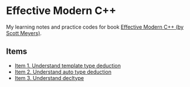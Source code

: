# Effective Modern C++
My learning notes and practice codes for book [Effective Modern C++ (by Scott Meyers)](https://www.oreilly.com/library/view/effective-modern-c/9781491908419/).     

## Items 
- [Item 1. Understand template type deduction](./item-1-understand-template-type-deduction/)    
- [Item 2. Understand auto type deduction](./item-2-understand-auto-type-deduction/)    
- [Item 3. Understand decltype](./item-3-understand-decltype/)

